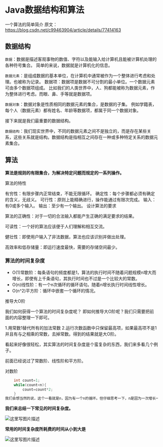# Java数据结构和算法

一个算法的简单简介
原文：https://blog.csdn.net/c99463904/article/details/77414163 

## 数据结构

`数据`：数据是描述客观事物的数值、字符以及能输入给计算机且能被计算机处理的各种符号集合。 
简单的来说，数据就是计算机化的信息。

`数据元素`：是组成数据的基本单位，在计算机中通常被作为一个整体进行考虑和处理。也被称为记录。 
数据项：数据项是数据不可分割的最小单位。一个数据元素可由多个数据项组成。 
比如我们的人类世界中，人、狗都能被称为数据元素，作为整体进行考虑。而眼、鼻、手等就是数据项。

`数据对象`：数据对象是性质相同的数据元素的集合，是数据的子集。 
例如学籍表，每个人（数据元素）都有姓名、年龄等数据项，都属于同一个数据对象。

接下来就是我们最重要的数据结构。 

`数据结构`：我们现实世界中，不同的数据元素之间不是独立的，而是存在某些关系，这些关系就是结构。数据结构是指相互之间存在一种或多种特定关系的数据元素集合。 

## **算法**

**算法是规则的有限集合，为解决特定问题而规定的一系列操作。** 

算法的特性

有穷性：有限步骤内正常结束，不能无限循环。
确定性：每个步骤都必须有确定的含义，无歧义。
可行性：原则上能精确进行，操作能通过有限次完成。
输入：有0或多个输入。
输出：至少有一个输出。
设计算法的要求

算法的正确性：对于一切的合法输入都能产生正确的满足要求的结果。

可读性：一个好的算法应该便于人们理解和相互交流。

健壮性：即使用户输入了非法数据，算法也应该识别并做出处理。

高效率和低存储量：即运行速度最快，需要的存储空间最少。

### **算法的时间复杂度**

- O(1)常数阶：每条语句的频度都是1，算法的执行时间不随着问题规模n增大而增长，即使有上千条语句，其执行时间也不过是一个比较大的常数。
- O(n)线性阶：有一个n次循环的循环语句。随着n增长执行时间线性增长。
- O(n^2)平方阶：循环中嵌套一个循环的情况。

推导大O阶

我们如何获得一个算法的时间复杂度呢？ 即如何推导大O阶呢？我们只需要把前面的内容整理一下即可。

1.用常数1替代所有的加法常数
2.运行次数函数中只保留最高项，如果最高项不是1并且有与之相乘的常数，去掉常数。得到的结果就是大O阶。

看起来好像很轻松，其实算法的时间复杂度是个蛮复杂的东西，我们来多看几个例子。

前面已经说过了常数阶、线性阶和平方阶。

对数阶

```java
    int count=1;
    while(count<n){
        count=count*2;
    }
我们会想当然的说，这个一看就是n，因为有一个n的循环。但仔细思考一下，n是因为一次增长一步，n次后执行完了这条语句，所以为O(n).但count和n的关系是这样么？显然不是，count一次增长2倍，也就是说，超过n需要执行多少次语句，即为时间复杂度。通过计算2^x=n，得到x=logn.所以时间复杂度为对数阶O(logn).
```

**我们来总结一下常见的时间复杂度。**

![这里写图片描述](https://img-blog.csdn.net/20170819203413097?watermark/2/text/aHR0cDovL2Jsb2cuY3Nkbi5uZXQvYzk5NDYzOTA0/font/5a6L5L2T/fontsize/400/fill/I0JBQkFCMA==/dissolve/70/gravity/SouthEast)

**常用的时间复杂度所耗费的时间从小到大是**

![这里写图片描述](https://img-blog.csdn.net/20170819203518001?watermark/2/text/aHR0cDovL2Jsb2cuY3Nkbi5uZXQvYzk5NDYzOTA0/font/5a6L5L2T/fontsize/400/fill/I0JBQkFCMA==/dissolve/70/gravity/SouthEast)



